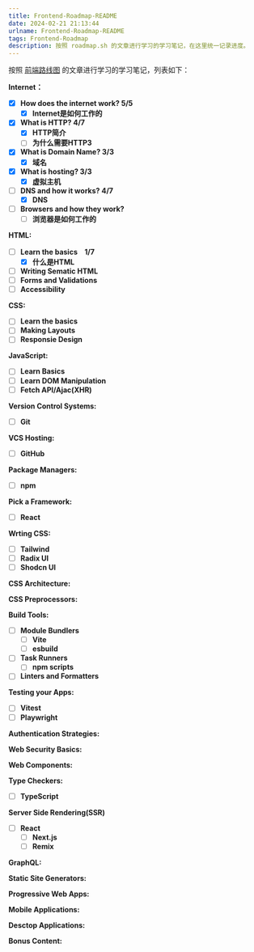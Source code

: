 ```yaml
---
title: Frontend-Roadmap-README
date: 2024-02-21 21:13:44
urlname: Frontend-Roadmap-README
tags: Frontend-Roadmap
description: 按照 roadmap.sh 的文章进行学习的学习笔记，在这里统一记录进度。
---
```

按照 [前端路线图](https://roadmap.sh/pdfs/roadmaps/frontend.pdf) 的文章进行学习的学习笔记，列表如下：

**Internet：**

* [X] **How does the internet work? 5/5**
  * [X] **Internet是如何工作的**
* [X] **What is HTTP? 4/7**
  * [X] **HTTP简介**
  * [ ] **为什么需要HTTP3**
* [X] **What is Domain Name? 3/3**
  * [X] **域名**
* [X] **What is hosting? 3/3**
  * [X] **虚拟主机**
* [ ] **DNS and how it works? 4/7**
  * [X] **DNS**
* [ ] **Browsers and how they work?**
  * [ ] **浏览器是如何工作的**

**HTML:**

* [ ] **Learn the basics　1/7**
  * [X] **什么是HTML**
* [ ] **Writing Sematic HTML**
* [ ] **Forms and Validations**
* [ ] **Accessibility**

**CSS:**

* [ ] **Learn the basics**
* [ ] **Making Layouts**
* [ ] **Responsie Design**

**JavaScript:**

* [ ] **Learn Basics**
* [ ] **Learn DOM Manipulation**
* [ ] **Fetch API/Ajac(XHR)**

**Version Control Systems:**

* [ ] **Git**

**VCS Hosting:**

* [ ] **GitHub**

**Package Managers:**

* [ ] **npm**

**Pick a Framework:**

* [ ] **React**

**Wrting CSS:**

* [ ] **Tailwind**
* [ ] **Radix UI**
* [ ] **Shodcn UI**

**CSS Architecture:**

**CSS Preprocessors:**

**Build Tools:**

* [ ] **Module Bundlers**
  * [ ] **Vite**
  * [ ] **esbuild**
* [ ] **Task Runners**
  * [ ] **npm scripts**
* [ ] **Linters and Formatters**

**Testing your Apps:**

* [ ] **Vitest**
* [ ] **Playwright**

**Authentication Strategies:**

**Web Security Basics:**

**Web Components:**

**Type Checkers:**

* [ ] **TypeScript**

**Server Side Rendering(SSR)**

* [ ] **React**
  * [ ] **Next.js**
  * [ ] **Remix**

**GraphQL:**

**Static Site Generators:**

**Progressive Web Apps:**

**Mobile Applications:**

**Desctop Applications:**

**Bonus Content:**
